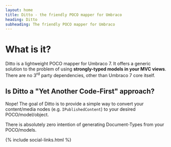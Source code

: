 ```yaml
---
layout: home
title: Ditto - the friendly POCO mapper for Umbraco
heading: Ditto
subheading: The friendly POCO mapper for Umbraco
---
```


# What is it?

Ditto is a lightweight POCO mapper for Umbraco 7. It offers a generic solution to the problem of using **strongly-typed models in your MVC views**.
There are no 3<sup>rd</sup> party dependencies, other than Umbraco 7 core itself.

## Is Ditto a "Yet Another Code-First" approach?

Nope! The goal of Ditto is to provide a simple way to convert your content/media nodes (e.g. `IPublishedContent`) to your desired POCO/model/object.

There is absolutely zero intention of generating Document-Types from your POCO/models.

{% include social-links.html %}
